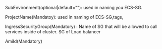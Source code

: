 
SubEnvironment(optional|default=""): used in naming you ECS-SG.

ProjectName(Mandatoy): used in naming of ECS-SG,tags,

IngressSecurityGroup(Mandatory) : Name of SG that will be allowed to call services inside of cluster. SG of Load balancer

AmiId(Mandatory) 